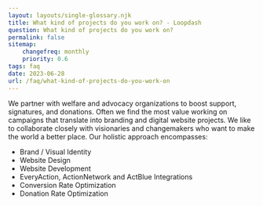 ```yaml
--- 
layout: layouts/single-glossary.njk
title: What kind of projects do you work on? - Loopdash
question: What kind of projects do you work on?
permalink: false
sitemap:
	changefreq: monthly
	priority: 0.6
tags: faq
date: 2023-06-28
url: /faq/what-kind-of-projects-do-you-work-on
---
```


<p class="font-41">We partner with welfare and advocacy organizations to boost support, signatures, and donations. Often we find the most value working on campaigns that translate into branding and digital website projects. We like to collaborate closely with visionaries and changemakers who want to make the world a better place. Our holistic approach encompasses:</p>
<ul class="font-41">
  <li class="check">Brand / Visual Identity</li>
  <li class="check">Website Design</li>
  <li class="check">Website Development</li>
  <li class="check">EveryAction, ActionNetwork and ActBlue Integrations</li>
  <li class="check">Conversion Rate Optimization</li>
  <li class="check">Donation Rate Optimization</li>
</ul>
